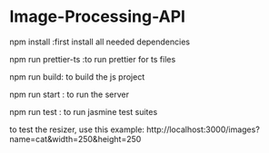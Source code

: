 # Image-Processing-API

npm install :first install all needed dependencies

npm run prettier-ts :to run prettier for ts files

npm run build: to build the js project

npm run start : to run the server

npm run test : to run jasmine test suites

to test the resizer, use this example: http://localhost:3000/images?name=cat&width=250&height=250
